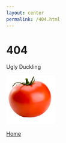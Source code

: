 ```yaml
---
layout: center
permalink: /404.html
---
```


# 404

Ugly Duckling

![](/images/tomato.png)

<div class="mt3">
  <a href="{{ site.baseurl }}/" class="button button-blue button-big">Home</a>
</div>
